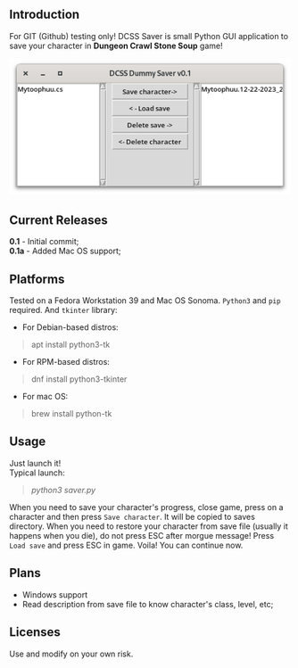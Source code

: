 ## Introduction
For GIT (Github) testing only! DCSS Saver is small Python GUI application to save your character in __Dungeon Crawl Stone Soup__ game!<br />

![Screenshot](Screenshot.png)
## Current Releases
__0.1__ - Initial commit;<br />
__0.1a__ - Added Mac OS support;<br />
## Platforms
Tested on a Fedora Workstation 39 and Mac OS Sonoma. `Python3` and `pip` required. And `tkinter` library:
 - For Debian-based distros:
 > apt install python3-tk
 - For RPM-based distros:
 > dnf install python3-tkinter
 - For mac OS:
 > brew install python-tk
## Usage
Just launch it! <br />
Typical launch:
> *python3 saver.py*

When you need to save your character's progress, close game, press on a character and then press `Save character`. It will be copied to saves directory. When you need to restore your character from save file (usually it happens when you die), do not press ESC after morgue message! Press `Load save` and press ESC in game. Voila! You can continue now.
## Plans
 - Windows support
 - Read description from save file to know character's class, level, etc;
## Licenses
Use and modify on your own risk.